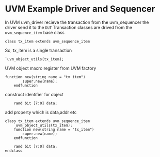 # UVM Example Driver and Sequencer
In UVM uvm_driver recieve the transaction from the uvm_sequencer the driver send it to the `DUT`
Transaction classes are drived from the `uvm_sequence_item` base class 
```
class tx_item extends uvm_sequence_item
```
So, tx_item is a single transaction 
```
`uvm_object_utils(tx_item);
```
UVM object macro register from UVM factory
```
function new(string name = "tx_item")
        super.new(name);
    endfunction
```
construct identifier for object
```
    rand bit [7:0] data;

```
add property which is data,addr etc

```
class tx_item extends uvm_sequence_item
    `uvm_object_utils(tx_item);
    function new(string name = "tx_item")
        super.new(name);
    endfunction

    rand bit [7:0] data;
endclass
```